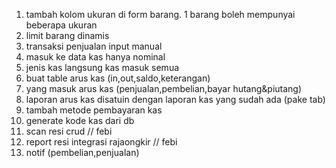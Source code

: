 1. tambah kolom ukuran di form barang. 1 barang boleh mempunyai beberapa ukuran
2. limit barang dinamis
3. transaksi penjualan input manual
4. masuk ke data kas hanya nominal
5. jenis kas langsung kas masuk semua
6. buat table arus kas (in,out,saldo,keterangan)
7. yang masuk arus kas (penjualan,pembelian,bayar hutang&piutang)
8. laporan arus kas disatuin dengan laporan kas yang sudah ada (pake tab)
9. tambah metode pembayaran kas
10. generate kode kas dari db
11. scan resi crud // febi
12. report resi integrasi rajaongkir // febi
13. notif (pembelian,penjualan)
